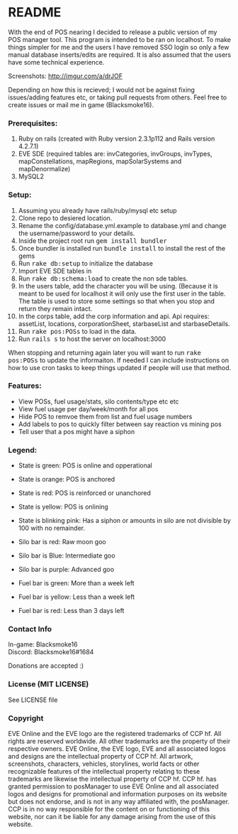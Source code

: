 # README #

With the end of POS nearing I decided to release a public version of my POS manager tool.  This program is intended to be ran on localhost.  To make things simpler for me and the users I have removed SSO login so only a few manual database inserts/edits are required.  It is also assumed that the users have some technical experience.

Screenshots:  http://imgur.com/a/drJOF

Depending on how this is recieved; I would not be against fixing issues/adding features etc, or taking pull requests
from others.  Feel free to create issues or mail me in game (Blacksmoke16).

### Prerequisites:
  1. Ruby on rails (created with Ruby version 2.3.1p112 and Rails version 4.2.7.1)
  2. EVE SDE (required tables are:  invCategories, invGroups, invTypes, mapConstellations, mapRegions,
  mapSolarSystems and mapDenormalize)
  3. MySQL2

### Setup:
   1. Assuming you already have rails/ruby/mysql etc setup
   2. Clone repo to desiered location.
   3. Rename the config/database.yml.example to database.yml and change the username/password to your details.
   4. Inside the project root run <tt>gem install bundler</tt>
   5. Once bundler is installed run <tt>bundle install</tt> to install the rest of the gems
   6. Run <tt>rake db:setup</tt> to initialize the database
   7. Import EVE SDE tables in
   8.  Run <tt>rake db:schema:load</tt> to create the non sde tables.
   9. In the users table, add the character you will be using.  (Because it is meant to be used for localhost it will only use the first user in the table.  The table is used to store some settings so that when you stop and return they remain intact.
   10. In the corps table, add the corp information and api.  Api requires:  assetList, locations, corporationSheet, starbaseList and starbaseDetails.
   11. Run <tt>rake pos:POSs</tt> to load in the data.
   12. Run <tt>rails s</tt> to host the server on localhost:3000


When stopping and returning again later you will want to run <tt>rake pos:POSs</tt> to update the informaiton. If needed I can include instructions on how to use cron tasks to keep things updated if people will use that method.

### Features:
  *  View POSs, fuel usage/stats, silo contents/type etc etc
  *  View fuel usage per day/week/month for all pos
  *  Hide POS to remvoe them from list and fuel usage numbers
  *  Add labels to pos to quickly filter between say reaction vs mining pos
  *  Tell user that a pos might have a siphon
  
### Legend:
  * State is green:  POS is online and opperational
  * State is orange:  POS is anchored
  * State is red:  POS is reinforced or unanchored
  * State is yellow:  POS is onlining
  * State is blinking pink:  Has a siphon or amounts in silo are not divisible by 100 with no remainder.
  
  * Silo bar is red:  Raw moon goo
  * Silo bar is Blue:  Intermediate goo
  * Silo bar is purple: Advanced goo
  
  * Fuel bar is green: More than a week left
  * Fuel bar is yellow: Less than a week left
  * Fuel bar is red:  Less than 3 days left
     
### Contact Info
In-game:  Blacksmoke16  
Discord:  Blacksmoke16#1684

Donations are accepted :)

### License (MIT LICENSE)
  See LICENSE file
  
### Copyright
 EVE Online and the EVE logo are the registered trademarks of CCP hf. All rights are reserved worldwide. All other 
 trademarks are the property of their respective owners. EVE Online, the EVE logo, EVE and all associated logos and designs are the intellectual property of CCP hf. All artwork, screenshots, characters, vehicles, storylines, world facts or other recognizable features of the intellectual property relating to these trademarks are likewise the intellectual property of CCP hf.    CCP hf. has granted permission to posManager to use EVE Online and all associated logos and designs for promotional and information purposes on its website but does not endorse, and is not in any way affiliated with, the posManager. CCP is in no way responsible for the content on or functioning of this website, nor can it be liable for any damage arising from the use of this website.
